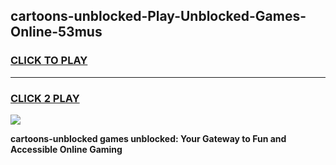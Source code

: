 
## cartoons-unblocked-Play-Unblocked-Games-Online-53mus
<h3>
<a href="https://premium76.site?title=cartoons-unblocked&ref=25A">CLICK TO PLAY</a></h3>
<hr>

<h3>
<a href="https://premium76.site?title=cartoons-unblocked&ref=25A">CLICK 2 PLAY</a>
  
</h3>

<a href="https://premium76.site?title=cartoons-unblocked&ref=25A"><img src="https://clearcache.store/games.png"></a>


**cartoons-unblocked games unblocked: Your Gateway to Fun and Accessible Online Gaming**
